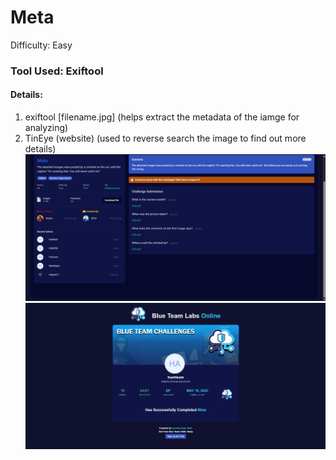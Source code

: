 # Meta
Difficulty: Easy

### Tool Used: Exiftool
#### Details:  
1. exiftool [filename.jpg] (helps extract the metadata of the iamge for analyzing)
2. TinEye (website) (used to reverse search the image to find out more details)
![Challenge-Interface](./Screenshots/2.1.png)
![Challenge-Solved](./Screenshots/2.2.png)
